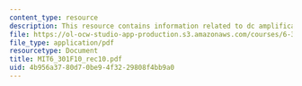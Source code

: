 ```yaml
---
content_type: resource
description: This resource contains information related to dc amplification.
file: https://ol-ocw-studio-app-production.s3.amazonaws.com/courses/6-301-solid-state-circuits-fall-2010/4b956a3780d70be94f3229808f4bb9a0_MIT6_301F10_rec10.pdf
file_type: application/pdf
resourcetype: Document
title: MIT6_301F10_rec10.pdf
uid: 4b956a37-80d7-0be9-4f32-29808f4bb9a0
---
```

